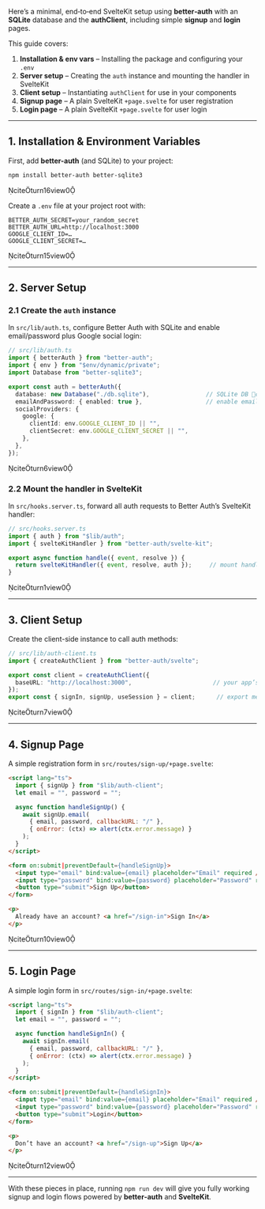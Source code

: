 Here’s a minimal, end‑to‑end SvelteKit setup using **better‑auth** with an **SQLite** database and the **authClient**, including simple **signup** and **login** pages.

This guide covers:

1. **Installation & env vars** – Installing the package and configuring your `.env`  
2. **Server setup** – Creating the `auth` instance and mounting the handler in SvelteKit  
3. **Client setup** – Instantiating `authClient` for use in your components  
4. **Signup page** – A plain SvelteKit `+page.svelte` for user registration  
5. **Login page** – A plain SvelteKit `+page.svelte` for user login  

---

## 1. Installation & Environment Variables

First, add **better-auth** (and SQLite) to your project:

```bash
npm install better-auth better-sqlite3
```  
citeturn16view0

Create a `.env` file at your project root with:

```env
BETTER_AUTH_SECRET=your_random_secret
BETTER_AUTH_URL=http://localhost:3000
GOOGLE_CLIENT_ID=…
GOOGLE_CLIENT_SECRET=…
```  
citeturn15view0

---

## 2. Server Setup

### 2.1 Create the `auth` instance

In `src/lib/auth.ts`, configure Better Auth with SQLite and enable email/password plus Google social login:

```ts
// src/lib/auth.ts
import { betterAuth } from "better-auth";
import { env } from "$env/dynamic/private";
import Database from "better-sqlite3";

export const auth = betterAuth({
  database: new Database("./db.sqlite"),                // SQLite DB citeturn6view0
  emailAndPassword: { enabled: true },                  // enable email/password citeturn6view0
  socialProviders: {
    google: {
      clientId: env.GOOGLE_CLIENT_ID || "",
      clientSecret: env.GOOGLE_CLIENT_SECRET || "",
    },
  },
});
```  
citeturn6view0

### 2.2 Mount the handler in SvelteKit

In `src/hooks.server.ts`, forward all auth requests to Better Auth’s SvelteKit handler:

```ts
// src/hooks.server.ts
import { auth } from "$lib/auth";
import { svelteKitHandler } from "better-auth/svelte-kit";

export async function handle({ event, resolve }) {
  return svelteKitHandler({ event, resolve, auth });     // mount handler citeturn13view0
}
```  
citeturn1view0

---

## 3. Client Setup

Create the client-side instance to call auth methods:

```ts
// src/lib/auth-client.ts
import { createAuthClient } from "better-auth/svelte";

export const client = createAuthClient({
  baseURL: "http://localhost:3000",                       // your app’s base URL citeturn7view0
});
export const { signIn, signUp, useSession } = client;      // export methods citeturn7view0
```  
citeturn7view0

---

## 4. Signup Page

A simple registration form in `src/routes/sign-up/+page.svelte`:

```html
<script lang="ts">
  import { signUp } from "$lib/auth-client";
  let email = "", password = "";

  async function handleSignUp() {
    await signUp.email(
      { email, password, callbackURL: "/" },
      { onError: (ctx) => alert(ctx.error.message) }
    );
  }
</script>

<form on:submit|preventDefault={handleSignUp}>
  <input type="email" bind:value={email} placeholder="Email" required />
  <input type="password" bind:value={password} placeholder="Password" required />
  <button type="submit">Sign Up</button>
</form>

<p>
  Already have an account? <a href="/sign-in">Sign In</a>
</p>
```  
citeturn10view0

---

## 5. Login Page

A simple login form in `src/routes/sign-in/+page.svelte`:

```html
<script lang="ts">
  import { signIn } from "$lib/auth-client";
  let email = "", password = "";

  async function handleSignIn() {
    await signIn.email(
      { email, password, callbackURL: "/" },
      { onError: (ctx) => alert(ctx.error.message) }
    );
  }
</script>

<form on:submit|preventDefault={handleSignIn}>
  <input type="email" bind:value={email} placeholder="Email" required />
  <input type="password" bind:value={password} placeholder="Password" required />
  <button type="submit">Login</button>
</form>

<p>
  Don’t have an account? <a href="/sign-up">Sign Up</a>
</p>
```  
citeturn12view0

---

With these pieces in place, running `npm run dev` will give you fully working signup and login flows powered by **better‑auth** and **SvelteKit**.